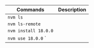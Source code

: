 |     Commands   |   Description      |
|------|------|
|   `nvm ls`     |        |
|    `nvm ls-remote `   |        |
|    `nvm install 18.0.0`    |        |
|    `nvm use 18.0.0` `     |        |
